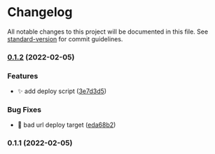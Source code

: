 # Changelog

All notable changes to this project will be documented in this file. See [standard-version](https://github.com/conventional-changelog/standard-version) for commit guidelines.

### [0.1.2](https://github.com/yeeezsh/credit-card-reminder/compare/v0.1.1...v0.1.2) (2022-02-05)


### Features

* :sparkles: add deploy script ([3e7d3d5](https://github.com/yeeezsh/credit-card-reminder/commit/3e7d3d5f26540a3b9736fc865c73494eadfc60df))


### Bug Fixes

* :bug: bad url deploy target ([eda68b2](https://github.com/yeeezsh/credit-card-reminder/commit/eda68b2d3f632502a04d8e1bd1b8239dea84eb25))

### 0.1.1 (2022-02-05)
